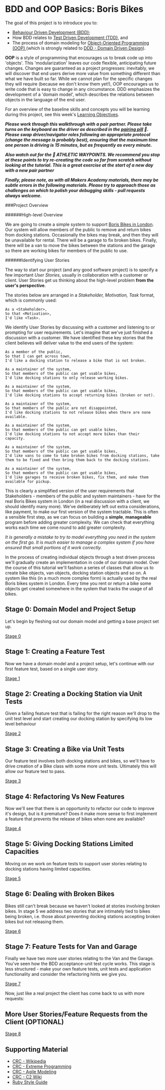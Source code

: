 # BDD and OOP Basics: Boris Bikes

The goal of this project is to introduce you to:

- [Behaviour Driven Development (BDD)](http://en.wikipedia.org/wiki/Behavior-driven_development);
- How BDD relates to [Test Driven Development (TDD)](http://en.wikipedia.org/wiki/Test-driven_development), and
- The process of domain modeling for [Object-Oriented Programming (OOP) ](https://en.wikipedia.org/wiki/Object-oriented_programming) (which is strongly related to [DDD - Domain Driven Design](http://en.wikipedia.org/wiki/Domain-driven_design)).  

**OOP** is a style of programming that encourages us to break code up into 'objects'. This 'modularization' leaves our code flexible, anticipating future changes.  Changes are guaranteed as a project progresses: inevitably, we will discover that end users derive more value from something different than what we have built so far. While we cannot plan for the specific changes they will require (because we don't know them yet!), OOP encourages us to write code that is easy to change in any circumstance. DDD emphasizes the development of a 'domain model', which describes the relations between objects in the language of the end user.

For an overview of the baseline skills and concepts you will be learning during this project, see this week's [Learning Objectives](learning_objectives.md).

***Please work through this walkthrough with a pair partner. Please take turns on the keyboard as the driver as described in the [pairing pill](../pills/pairing.md) :pill:.   Please swap driver/navigator roles following an appropriate protocol (change the message is probably best), ensuring that the maximum time one person is driving is 15 minutes, but as frequently as every minute.***

***Also watch out for the :running_shirt_with_sash: ATHLETIC WAYPOINTS.  We recommend you stop at these points to try re-creating the code so far from scratch without looking at the tutorial.  This is a great exercise at the start of a new day with a new pair partner***

***Finally, please note, as with all Makers Academy materials, there may be subtle errors in the following materials.  Please try to approach those as challenges on which to polish your debugging skills - pull requests always welcome.***

###Project Overview

######High-level Overview

We are going to create a simple system to support [Boris Bikes in London](https://en.wikipedia.org/wiki/Barclays_Cycle_Hire). Our system will allow members of the public to remove and return bikes from docking stations.  Occasionally the bikes may break, and then they will be unavailable for rental. There will be a garage to fix broken bikes. Finally, there will be a van to move the bikes between the stations and the garage so there are working bikes for members of the public to use.

######Identifying User Stories

The way to start our project (and any good software project) is to specify a few important *User Stories*, usually in collaboration with a customer or client. User Stories get us thinking about the high-level problem **from the user's perspective**.  

The stories below are arranged in a *Stakeholder, Motivation, Task* format, which is commonly used:

```
As a <Stakeholder>,
So that <Motivation>,
I'd like <Task>.
```

We identify User Stories by discussing with a customer and listening to or prompting for user requirements. Let's imagine that we've just finished a discussion with a customer. We have identified these key stories that the client believes will deliver value to the end users of the system:

```
As a member of the public,
So that I can get across town,
I'd like a docking station to release a bike that is not broken.

As a maintainer of the system,
So that members of the public can get usable bikes,
I'd like docking stations to only release working bikes.

As a maintainer of the system,
So that members of the public can get usable bikes,
I'd like docking stations to accept returning bikes (broken or not).

As a maintainer of the system,
So that members of the public are not disappointed,
I'd like docking stations to not release bikes when there are none available.  

As a maintainer of the system,
So that members of the public can get usable bikes,
I'd like docking stations to not accept more bikes than their capacity.  

As a maintainer of the system,
So that members of the public can get usable bikes,
I'd like vans to come to take broken bikes from docking stations, take them to be fixed and then bring them back to the docking stations.

As a maintainer of the system,
So that members of the public can get usable bikes,
I'd like garages to receive broken bikes, fix them, and make them available for pickup.
```

This is clearly a simplified version of the user requirements that Stakeholders - members of the public and system maintainers - have for the real Boris Bikes system in London (in a real discussion with a client, we should identify many more).  We've deliberately left out extra considerations, like payment, to make our first version of the system tractable.  This is often a sensible first step, as we can focus on building a **simple**, **manageable** program before adding greater complexity. We can check that everything works each time we come round to add greater complexity.

*It is generally a mistake to try to model everything you need in the system on the first go.  It is much easier to manage a complex system if you have ensured that small portions of it work correctly.*



In the process of creating individual objects through a test driven process we'll gradually create an implementation in code of our domain model.  Over the course of this tutorial we'll fashion a series of classes that allow us to create bike objects, van objects, docking station objects and so on.  A system like this (in a much more complex form) is actually used by the real Boris bikes system in London. Every time you rent or return a bike some objects get created somewhere in the system that tracks the usage of all bikes.

## Stage 0: Domain Model and Project Setup

Let's begin by fleshing out our domain model and getting a base project set up.

[Stage 0](boris_bikes_stage_0.md)

## Stage 1: Creating a Feature Test

Now we have a domain model and a project setup, let's continue with our first feature test, based on a single user story.

[Stage 1](boris_bikes_stage_1.md)

## Stage 2: Creating a Docking Station via Unit Tests

Given a failing feature test that is failing for the right reason we'll drop to the unit test level and start creating our docking station by specifying its low level behaviour

[Stage 2](boris_bikes_stage_2.md)

## Stage 3: Creating a Bike via Unit Tests

Our feature test involves both docking stations and bikes, so we'll have to drive creation of a Bike class with some more unit tests.  Ultimately this will allow our feature test to pass.

[Stage 3](boris_bikes_stage_3.md)

## Stage 4: Refactoring Vs New Features

Now we'll see that there is an opportunity to refactor our code to improve it's design, but is it premature?  Does it make more sense to first implement a feature that prevents the release of bikes when none are available?

[Stage 4](boris_bikes_stage_4.md)

## Stage 5: Giving Docking Stations Limited Capacities

Moving on we work on feature tests to support user stories relating to docking stations having limited capacities.

[Stage 5](boris_bikes_stage_5.md)

## Stage 6: Dealing with Broken Bikes

Bikes still can't break because we haven't looked at stories involving broken bikes.  In stage 5 we address two stories that are intimately tied to bikes being broken, i.e. those about preventing docking stations accepting broken bikes but not releasing them.

[Stage 6](boris_bikes_stage_6.md)

## Stage 7: Feature Tests for Van and Garage

Finally we have two more user stories relating to the Van and the Garage.  You've seen how the BDD acceptance-unit test cycle works.  This stage is less structured - make your own feature tests, unit tests and application functionality and consider the refactoring hints we give you.

[Stage 7](boris_bikes_stage_7.md)

Now, just like a real project the client has come back to us with more requests:

## More User Stories/Feature Requests from the Client (OPTIONAL)

[Stage 8](boris_bikes_stage_8.md)


## Supporting Material

- [CRC - Wikipedia](https://en.wikipedia.org/wiki/Class-responsibility-collaboration_card)
- [CRC - Extreme Programming](http://www.extremeprogramming.org/rules/crccards.html)
- [CRC - Agile Modeling](http://www.agilemodeling.com/artifacts/crcModel.htm)
- [CRC - C2 Wiki](http://www.c2.com/cgi/wiki?CrcCard)
- [Ruby Style Guide](https://github.com/bbatsov/ruby-style-guide)
